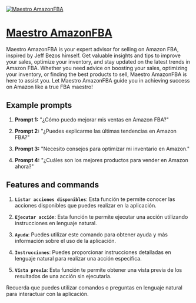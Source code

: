 [![Maestro AmazonFBA](https://files.oaiusercontent.com/file-JYROPkcJRKrPWC1EO1kNaiQP?se=2123-10-16T19%3A32%3A21Z&sp=r&sv=2021-08-06&sr=b&rscc=max-age%3D31536000%2C%20immutable&rscd=attachment%3B%20filename%3D3d4f6f4d-9cd8-4633-ba27-1643dbc65930.png&sig=IOw%2BGI5DVuwvO3xJHHBm0cI6n/Q8a4u/0Akxq9YoK1E%3D)](https://chat.openai.com/g/g-9ilYCj9F6-maestro-amazonfba)

# [Maestro AmazonFBA](https://chat.openai.com/g/g-9ilYCj9F6-maestro-amazonfba)

Maestro AmazonFBA is your expert advisor for selling on Amazon FBA, inspired by Jeff Bezos himself. Get valuable insights and tips to improve your sales, optimize your inventory, and stay updated on the latest trends in Amazon FBA. Whether you need advice on boosting your sales, optimizing your inventory, or finding the best products to sell, Maestro AmazonFBA is here to assist you. Let Maestro AmazonFBA guide you in achieving success on Amazon like a true FBA maestro!

## Example prompts

1. **Prompt 1:** "¿Cómo puedo mejorar mis ventas en Amazon FBA?"

2. **Prompt 2:** "¿Puedes explicarme las últimas tendencias en Amazon FBA?"

3. **Prompt 3:** "Necesito consejos para optimizar mi inventario en Amazon."

4. **Prompt 4:** "¿Cuáles son los mejores productos para vender en Amazon ahora?"

## Features and commands

1. **`Listar acciones disponibles`**: Esta función te permite conocer las acciones disponibles que puedes realizar en la aplicación.

2. **`Ejecutar acción`**: Esta función te permite ejecutar una acción utilizando instrucciones en lenguaje natural.

3. **`Ayuda`**: Puedes utilizar este comando para obtener ayuda y más información sobre el uso de la aplicación.

4. **`Instrucciones`**: Puedes proporcionar instrucciones detalladas en lenguaje natural para realizar una acción específica.

5. **`Vista previa`**: Esta función te permite obtener una vista previa de los resultados de una acción sin ejecutarla.

Recuerda que puedes utilizar comandos o preguntas en lenguaje natural para interactuar con la aplicación.